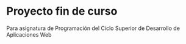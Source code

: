 # Proyecto fin de curso
Para asignatura de Programación del Ciclo Superior de Desarrollo de Aplicaciones Web

